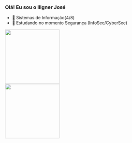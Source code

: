 ### Olá! Eu sou o Illgner José

- 🔭 Sistemas de Informação(4/8)
- 🌱 Estudando no momento Segurança (InfoSec/CyberSec)

<div>
  <a href="https://github.com/IllgnerJose">
  <img height="180em" src="https://github-readme-stats.vercel.app/api?username=IllgnerJose&show_icons=true&theme=dark&include_all_commits=tru&count_private=true"/>
  <br>
  <img height="180em" src="https://github-readme-stats.vercel.app/api/top-langs/?username=IllgnerJose&layout=compact&langs_count=16&theme=dark"/>
</div>


